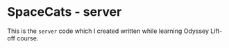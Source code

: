 # SpaceCats - server

This is the `server` code which I created written while learning Odyssey Lift-off course.
